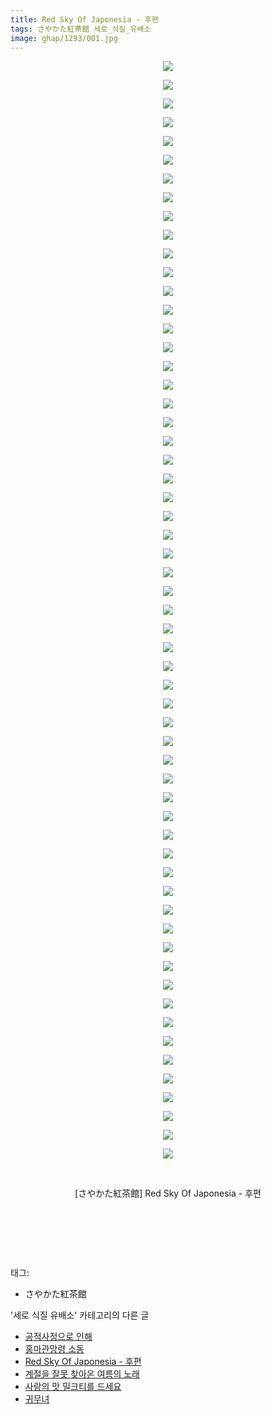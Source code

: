 ```yaml
---
title: Red Sky Of Japonesia - 후편
tags: さやかた紅茶館 세로_식질_유배소
image: ghap/1293/001.jpg
---
```

<div class="article">
<p style="text-align: center; clear: none; float: none;"><img src="{{ site.nasurl }}/ghap/1293/001.jpg"/></p>
<p style="text-align: center; clear: none; float: none;"><img src="{{ site.nasurl }}/ghap/1293/002.jpg"/></p>
<p style="text-align: center; clear: none; float: none;"><img src="{{ site.nasurl }}/ghap/1293/003.jpg"/></p>
<p style="text-align: center; clear: none; float: none;"><img src="{{ site.nasurl }}/ghap/1293/004.jpg"/></p>
<p style="text-align: center; clear: none; float: none;"><img src="{{ site.nasurl }}/ghap/1293/005.jpg"/></p>
<p style="text-align: center; clear: none; float: none;"><img src="{{ site.nasurl }}/ghap/1293/006.jpg"/></p>
<p style="text-align: center; clear: none; float: none;"><img src="{{ site.nasurl }}/ghap/1293/007.jpg"/></p>
<p style="text-align: center; clear: none; float: none;"><img src="{{ site.nasurl }}/ghap/1293/008.jpg"/></p>
<p style="text-align: center; clear: none; float: none;"><img src="{{ site.nasurl }}/ghap/1293/009.jpg"/></p>
<p style="text-align: center; clear: none; float: none;"><img src="{{ site.nasurl }}/ghap/1293/010.jpg"/></p>
<p style="text-align: center; clear: none; float: none;"><img src="{{ site.nasurl }}/ghap/1293/011.jpg"/></p>
<p style="text-align: center; clear: none; float: none;"><img src="{{ site.nasurl }}/ghap/1293/012.jpg"/></p>
<p style="text-align: center; clear: none; float: none;"><img src="{{ site.nasurl }}/ghap/1293/013.jpg"/></p>
<p style="text-align: center; clear: none; float: none;"><img src="{{ site.nasurl }}/ghap/1293/014.jpg"/></p>
<p style="text-align: center; clear: none; float: none;"><img src="{{ site.nasurl }}/ghap/1293/015.jpg"/></p>
<p style="text-align: center; clear: none; float: none;"><img src="{{ site.nasurl }}/ghap/1293/016.jpg"/></p>
<p style="text-align: center; clear: none; float: none;"><img src="{{ site.nasurl }}/ghap/1293/017.jpg"/></p>
<p style="text-align: center; clear: none; float: none;"><img src="{{ site.nasurl }}/ghap/1293/018.jpg"/></p>
<p style="text-align: center; clear: none; float: none;"><img src="{{ site.nasurl }}/ghap/1293/019.jpg"/></p>
<p style="text-align: center; clear: none; float: none;"><img src="{{ site.nasurl }}/ghap/1293/020.jpg"/></p>
<p style="text-align: center; clear: none; float: none;"><img src="{{ site.nasurl }}/ghap/1293/021.jpg"/></p>
<p style="text-align: center; clear: none; float: none;"><img src="{{ site.nasurl }}/ghap/1293/022.jpg"/></p>
<p style="text-align: center; clear: none; float: none;"><img src="{{ site.nasurl }}/ghap/1293/023.jpg"/></p>
<p style="text-align: center; clear: none; float: none;"><img src="{{ site.nasurl }}/ghap/1293/024.jpg"/></p>
<p style="text-align: center; clear: none; float: none;"><img src="{{ site.nasurl }}/ghap/1293/025.jpg"/></p>
<p style="text-align: center; clear: none; float: none;"><img src="{{ site.nasurl }}/ghap/1293/026.jpg"/></p>
<p style="text-align: center; clear: none; float: none;"><img src="{{ site.nasurl }}/ghap/1293/027.jpg"/></p>
<p style="text-align: center; clear: none; float: none;"><img src="{{ site.nasurl }}/ghap/1293/028.jpg"/></p>
<p style="text-align: center; clear: none; float: none;"><img src="{{ site.nasurl }}/ghap/1293/029.jpg"/></p>
<p style="text-align: center; clear: none; float: none;"><img src="{{ site.nasurl }}/ghap/1293/030.jpg"/></p>
<p style="text-align: center; clear: none; float: none;"><img src="{{ site.nasurl }}/ghap/1293/031.jpg"/></p>
<p style="text-align: center; clear: none; float: none;"><img src="{{ site.nasurl }}/ghap/1293/032.jpg"/></p>
<p style="text-align: center; clear: none; float: none;"><img src="{{ site.nasurl }}/ghap/1293/033.jpg"/></p>
<p style="text-align: center; clear: none; float: none;"><img src="{{ site.nasurl }}/ghap/1293/034.jpg"/></p>
<p style="text-align: center; clear: none; float: none;"><img src="{{ site.nasurl }}/ghap/1293/035.jpg"/></p>
<p style="text-align: center; clear: none; float: none;"><img src="{{ site.nasurl }}/ghap/1293/036.jpg"/></p>
<p style="text-align: center; clear: none; float: none;"><img src="{{ site.nasurl }}/ghap/1293/037.jpg"/></p>
<p style="text-align: center; clear: none; float: none;"><img src="{{ site.nasurl }}/ghap/1293/038.jpg"/></p>
<p style="text-align: center; clear: none; float: none;"><img src="{{ site.nasurl }}/ghap/1293/039.jpg"/></p>
<p style="text-align: center; clear: none; float: none;"><img src="{{ site.nasurl }}/ghap/1293/040.jpg"/></p>
<p style="text-align: center; clear: none; float: none;"><img src="{{ site.nasurl }}/ghap/1293/041.jpg"/></p>
<p style="text-align: center; clear: none; float: none;"><img src="{{ site.nasurl }}/ghap/1293/042.jpg"/></p>
<p style="text-align: center; clear: none; float: none;"><img src="{{ site.nasurl }}/ghap/1293/043.jpg"/></p>
<p style="text-align: center; clear: none; float: none;"><img src="{{ site.nasurl }}/ghap/1293/044.jpg"/></p>
<p style="text-align: center; clear: none; float: none;"><img src="{{ site.nasurl }}/ghap/1293/045.jpg"/></p>
<p style="text-align: center; clear: none; float: none;"><img src="{{ site.nasurl }}/ghap/1293/046.jpg"/></p>
<p style="text-align: center; clear: none; float: none;"><img src="{{ site.nasurl }}/ghap/1293/047.jpg"/></p>
<p style="text-align: center; clear: none; float: none;"><img src="{{ site.nasurl }}/ghap/1293/048.jpg"/></p>
<p style="text-align: center; clear: none; float: none;"><img src="{{ site.nasurl }}/ghap/1293/049.jpg"/></p>
<p style="text-align: center; clear: none; float: none;"><img src="{{ site.nasurl }}/ghap/1293/050.jpg"/></p>
<p style="text-align: center; clear: none; float: none;"><img src="{{ site.nasurl }}/ghap/1293/051.jpg"/></p>
<p style="text-align: center; clear: none; float: none;"><img src="{{ site.nasurl }}/ghap/1293/052.jpg"/></p>
<p style="text-align: center; clear: none; float: none;"><img src="{{ site.nasurl }}/ghap/1293/053.jpg"/></p>
<p style="text-align: center; clear: none; float: none;"><img src="{{ site.nasurl }}/ghap/1293/054.jpg"/></p>
<p style="text-align: center; clear: none; float: none;"><img src="{{ site.nasurl }}/ghap/1293/055.jpg"/></p>
<p style="text-align: center; clear: none; float: none;"><img src="{{ site.nasurl }}/ghap/1293/056.jpg"/></p>
<p style="text-align: center; clear: none; float: none;"><img src="{{ site.nasurl }}/ghap/1293/057.jpg"/></p>
<p style="text-align: center; clear: none; float: none;"><img src="{{ site.nasurl }}/ghap/1293/058.jpg"/></p>
<p style="text-align: center; clear: none; float: none;"><img src="{{ site.nasurl }}/ghap/1293/059.jpg"/></p>
<p style="text-align: center; clear: none; float: none;"><br/></p>
<p style="text-align: center; clear: none; float: none;">[さやかた紅茶館] Red Sky Of Japonesia - 후편</p>
<p style="text-align: center; clear: none; float: none;"><br/></p>
<p style="text-align: center; clear: none; float: none;"><br/></p>
<p><br/></p>
</div><div class="tagTrail">
<p>태그: </p>
<ul>
<li>さやかた紅茶館</li>
</ul>
</div><div class="another">
<p>'세로 식질 유배소' 카테고리의 다른 글</p>
<ul>
<li><a href="/2016-08-06-ghap_1381">공적사정으로 인해</a></li>
<li><a href="/2016-08-04-ghap_1344">홍마관망령 소동</a></li>
<li><a href="/2016-08-01-ghap_1293">Red Sky Of Japonesia - 후편</a></li>
<li><a href="/2016-07-30-ghap_1226">계절을 잘못 찾아온 여름의 노래</a></li>
<li><a href="/2016-07-28-ghap_1184">사랑의 맛 밀크티를 드세요</a></li>
<li><a href="/2016-07-28-ghap_1177">귀무녀</a></li>
</ul>
</div><div class="cb_module cb_fluid">
<div class="cb_wrt cb_profile">
</div><!-- commentList close -->
</div>